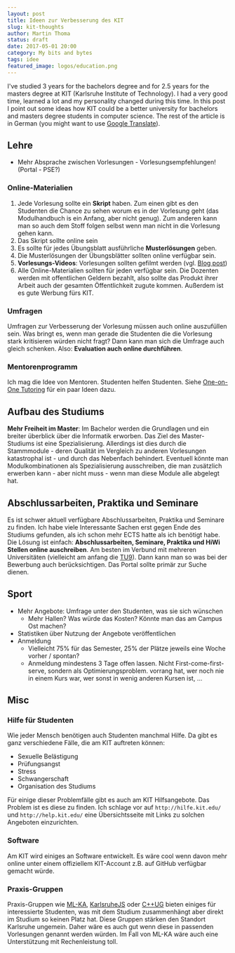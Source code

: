 ```yaml
---
layout: post
title: Ideen zur Verbesserung des KIT
slug: kit-thoughts
author: Martin Thoma
status: draft
date: 2017-05-01 20:00
category: My bits and bytes
tags: idee
featured_image: logos/education.png
---
```

I've studied 3 years for the bachelors degree and for 2.5 years for the masters
degree at KIT (Karlsruhe Institute of Technology). I had a very good time,
learned a lot and my personality changed during this time. In this post I point
out some ideas how KIT could be a better university for bachelors and masters
degree students in computer science. The rest of the article is in German
(you might want to use <a href="https://translate.google.com/">Google Translate</a>).


## Lehre

* Mehr Absprache zwischen Vorlesungen - Vorlesungsempfehlungen! (Portal - PSE?)

### Online-Materialien

1. Jede Vorlesung sollte ein **Skript** haben. Zum einen gibt es den Studenten
   die Chance zu sehen worum es in der Vorlesung geht (das Modulhandbuch is ein
   Anfang, aber nicht genug). Zum anderen kann man so auch dem Stoff folgen
   selbst wenn man nicht in die Vorlesung gehen kann.
2. Das Skript sollte online sein
3. Es sollte für jedes Übungsblatt ausführliche **Musterlösungen** geben.
4. Die Musterlösungen der Übungsblätter sollten online verfügbar sein.
5. **Vorlesungs-Videos**: Vorlesungen sollten gefilmt werden (vgl. [Blog post](https://martin-thoma.com/lectures-on-youtube/))
6. Alle Online-Materialien sollten für jeden verfügbar sein. Die Dozenten
   werden mit offentlichen Geldern bezahlt, also sollte das Produkt ihrer
   Arbeit auch der gesamten Öffentlichkeit zugute kommen. Außerdem ist es gute
   Werbung fürs KIT.

### Umfragen
Umfragen zur Verbesserung der Vorlesung müssen auch online auszufüllen sein.
Was bringt es, wenn man gerade die Studenten die die Vorlesung stark
kritisieren würden nicht fragt? Dann kann man sich die Umfrage auch gleich
schenken. Also: **Evaluation auch online durchführen**.


### Mentorenprogramm
Ich mag die Idee von Mentoren. Studenten helfen Studenten. Siehe [One-on-One Tutoring](https://martin-thoma.com/one-on-one-tutoring/) für ein paar Ideen dazu.


## Aufbau des Studiums

**Mehr Freiheit im Master**: Im Bachelor werden die Grundlagen und ein breiter
überblick über die Informatik erworben. Das Ziel des Master-Studiums ist eine
Spezialisierung. Allerdings ist dies durch die Stammmodule - deren Qualität im
Vergleich zu anderen Vorlesungen katastrophal ist - und durch das Nebenfach
behindert. Eventuell könnte man Modulkombinationen als Spezialisierung
ausschreiben, die man zusätzlich erwerben kann - aber nicht muss - wenn man
diese Module alle abgelegt hat.

## Abschlussarbeiten, Praktika und Seminare

Es ist schwer aktuell verfügbare Abschlussarbeiten, Praktika und Seminare zu
finden. Ich habe viele Interessante Sachen erst gegen Ende des Studiums
gefunden, als ich schon mehr ECTS hatte als ich benötigt habe. Die Lösung ist
einfach: **Abschlussarbeiten, Seminare, Praktika und HiWi Stellen online auschreiben**.
Am besten im Verbund mit mehreren Universitäten (vielleicht am anfang die [TU9](https://de.wikipedia.org/wiki/TU9)).
Dann kann man so was bei der Bewerbung auch berücksichtigen. Das Portal sollte
primär zur Suche dienen.

## Sport
* Mehr Angebote: Umfrage unter den Studenten, was sie sich wünschen
    * Mehr Hallen? Was würde das Kosten? Könnte man das am Campus Ost machen?
* Statistiken über Nutzung der Angebote veröffentlichen
* Anmeldung
    * Vielleicht 75% für das Semester, 25% der Plätze jeweils eine Woche vorher
      / spontan?
    * Anmeldung mindestens 3 Tage offen lassen. Nicht First-come-first-serve,
      sondern als Optimierungsproblem. vorrang hat, wer noch nie in einem Kurs
      war, wer sonst in wenig anderen Kursen ist, ...

## Misc

### Hilfe für Studenten

Wie jeder Mensch benötigen auch Studenten manchmal Hilfe. Da gibt es ganz
verschiedene Fälle, die am KIT auftreten können:

* Sexuelle Belästigung
* Prüfungsangst
* Stress
* Schwangerschaft
* Organisation des Studiums

Für einige dieser Problemfälle gibt es auch am KIT Hilfsangebote. Das Problem
ist es diese zu finden. Ich schlage vor auf `http://hilfe.kit.edu/` und
`http://help.kit.edu/` eine Übersichtsseite mit Links zu solchen Angeboten
einzurichten.


### Software

Am KIT wird einiges an Software entwickelt. Es wäre cool wenn davon mehr online
unter einem offiziellem KIT-Account z.B. auf GitHub verfügbar gemacht würde.


### Praxis-Gruppen

Praxis-Gruppen wie [ML-KA](http://ml-ka.de/),
[KarlsruheJS](https://www.meetup.com/de-DE/karlsruhejs/) oder
[C++UG](https://www.meetup.com/de-DE/C-User-Group-Karlsruhe/) bieten einiges
für interessierte Studenten, was mit dem Studium zusammenhängt aber direkt im
Studium so keinen Platz hat. Diese Gruppen stärken den Standort Karlsruhe
ungemein. Daher wäre es auch gut wenn diese in passenden
Vorlesungen genannt werden würden. Im Fall von ML-KA wäre auch eine
Unterstützung mit Rechenleistung toll.